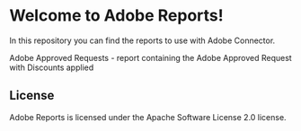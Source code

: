 # Welcome to Adobe Reports!
In this repository you can find the reports to use with Adobe Connector.

Adobe Approved Requests - report containing the Adobe Approved Request with Discounts applied

## License
Adobe Reports is licensed under the Apache Software License 2.0 license.